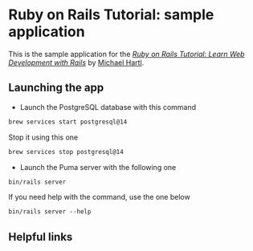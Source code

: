 # Ruby on Rails Tutorial: sample application

This is the sample application for the
[*Ruby on Rails Tutorial:
Learn Web Development with Rails*](http://www.railstutorial.org/)
by [Michael Hartl](http://www.michaelhartl.com/).

## Launching the app

- Launch the PostgreSQL database with this command

```markdown
brew services start postgresql@14
```

Stop it using this one

```markdown
brew services stop postgresql@14
```

- Launch the Puma server with the following one

```markdown
bin/rails server
```

If you need help with the command, use the one below

```markdown
bin/rails server --help
```

## Helpful links
